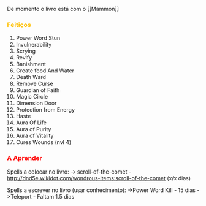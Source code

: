 De momento o livro está com o [[Mammon]]
### <span style="color:rgb(255, 192, 0)">Fe<span style="color:rgb(255, 192, 0)">itiço</span>s</span>
1. Power Word Stun
2. Invulnerability
3. Scrying 
4. Revify 
5. Banishment
6. Create food And Water
7. Death Ward
8. Remove Curse 
9. Guardian of Faith
10. Magic Circle 
11. Dimension Door
12. Protection from Energy 
13. Haste
14. Aura Of Life
15. Aura of Purity
16. Aura of Vitality
17. Cures Wounds (nvl 4)

### <span style="color:rgb(255, 0, 0)">A</span> <span style="color:rgb(255, 0, 0)">Aprender</span> 
Spells a colocar no livro:
-> scroll-of-the-comet - http://dnd5e.wikidot.com/wondrous-items:scroll-of-the-comet (x/x dias)

Spells a escrever no livro (usar conhecimento):
->Power Word Kill - 15 dias
->Teleport - Faltam 1.5 dias